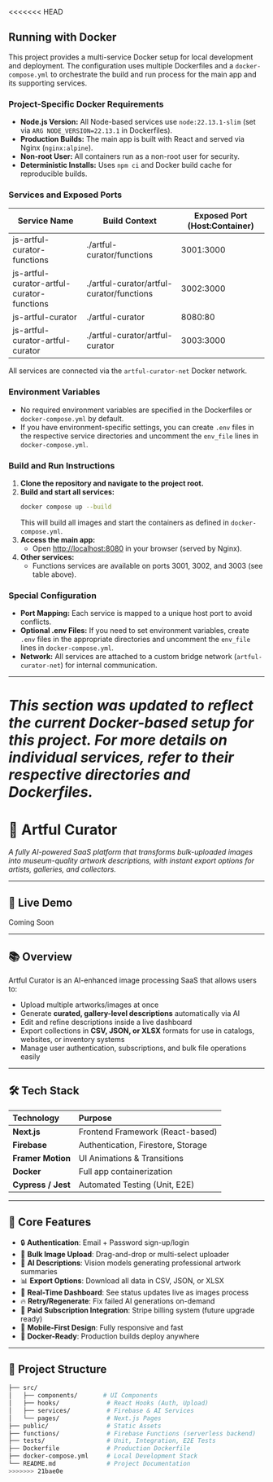 <<<<<<< HEAD

## Running with Docker

This project provides a multi-service Docker setup for local development and deployment. The configuration uses multiple Dockerfiles and a `docker-compose.yml` to orchestrate the build and run process for the main app and its supporting services.

### Project-Specific Docker Requirements
- **Node.js Version:** All Node-based services use `node:22.13.1-slim` (set via `ARG NODE_VERSION=22.13.1` in Dockerfiles).
- **Production Builds:** The main app is built with React and served via Nginx (`nginx:alpine`).
- **Non-root User:** All containers run as a non-root user for security.
- **Deterministic Installs:** Uses `npm ci` and Docker build cache for reproducible builds.

### Services and Exposed Ports
| Service Name                                 | Build Context                              | Exposed Port (Host:Container) |
|----------------------------------------------|--------------------------------------------|-------------------------------|
| js-artful-curator-functions                  | ./artful-curator/functions                 | 3001:3000                     |
| js-artful-curator-artful-curator-functions   | ./artful-curator/artful-curator/functions  | 3002:3000                     |
| js-artful-curator                           | ./artful-curator                          | 8080:80                       |
| js-artful-curator-artful-curator             | ./artful-curator/artful-curator            | 3003:3000                     |

All services are connected via the `artful-curator-net` Docker network.

### Environment Variables
- No required environment variables are specified in the Dockerfiles or `docker-compose.yml` by default.
- If you have environment-specific settings, you can create `.env` files in the respective service directories and uncomment the `env_file` lines in `docker-compose.yml`.

### Build and Run Instructions
1. **Clone the repository and navigate to the project root.**
2. **Build and start all services:**
   ```sh
   docker compose up --build
   ```
   This will build all images and start the containers as defined in `docker-compose.yml`.
3. **Access the main app:**
   - Open [http://localhost:8080](http://localhost:8080) in your browser (served by Nginx).
4. **Other services:**
   - Functions services are available on ports 3001, 3002, and 3003 (see table above).

### Special Configuration
- **Port Mapping:** Each service is mapped to a unique host port to avoid conflicts.
- **Optional .env Files:** If you need to set environment variables, create `.env` files in the appropriate directories and uncomment the `env_file` lines in `docker-compose.yml`.
- **Network:** All services are attached to a custom bridge network (`artful-curator-net`) for internal communication.

---

_This section was updated to reflect the current Docker-based setup for this project. For more details on individual services, refer to their respective directories and Dockerfiles._
=======
# 🎨 Artful Curator

_A fully AI-powered SaaS platform that transforms bulk-uploaded images into museum-quality artwork descriptions, with instant export options for artists, galleries, and collectors._

---

## 🚀 Live Demo
Coming Soon

---

## 📚 Overview

Artful Curator is an AI-enhanced image processing SaaS that allows users to:
- Upload multiple artworks/images at once
- Generate **curated, gallery-level descriptions** automatically via AI
- Edit and refine descriptions inside a live dashboard
- Export collections in **CSV, JSON, or XLSX** formats for use in catalogs, websites, or inventory systems
- Manage user authentication, subscriptions, and bulk file operations easily

---

## 🛠️ Tech Stack

| Technology      | Purpose                               |
| :-------------- | :------------------------------------ |
| **Next.js**     | Frontend Framework (React-based)      |
| **Firebase**    | Authentication, Firestore, Storage    |
| **Framer Motion** | UI Animations & Transitions        |
| **Docker**      | Full app containerization             |
| **Cypress / Jest** | Automated Testing (Unit, E2E)      |

---

## 🎯 Core Features

- 🔒 **Authentication**: Email + Password sign-up/login
- 📸 **Bulk Image Upload**: Drag-and-drop or multi-select uploader
- 🤖 **AI Descriptions**: Vision models generating professional artwork summaries
- 📊 **Export Options**: Download all data in CSV, JSON, or XLSX
- 🔄 **Real-Time Dashboard**: See status updates live as images process
- 🔥 **Retry/Regenerate**: Fix failed AI generations on-demand
- 💎 **Paid Subscription Integration**: Stripe billing system (future upgrade ready)
- 📱 **Mobile-First Design**: Fully responsive and fast
- 🐳 **Docker-Ready**: Production builds deploy anywhere

---

## 📂 Project Structure

```bash
├── src/
│   ├── components/       # UI Components
│   ├── hooks/             # React Hooks (Auth, Upload)
│   ├── services/          # Firebase & AI Services
│   └── pages/             # Next.js Pages
├── public/                # Static Assets
├── functions/             # Firebase Functions (serverless backend)
├── tests/                 # Unit, Integration, E2E Tests
├── Dockerfile             # Production Dockerfile
├── docker-compose.yml     # Local Development Stack
└── README.md              # Project Documentation
>>>>>>> 21bae0e

